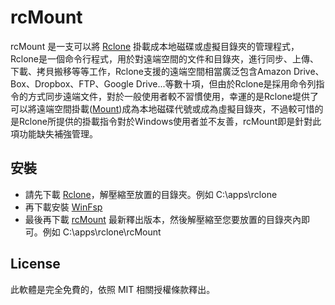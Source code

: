 # rcMount
rcMount 是一支可以將 [Rclone](https://rclone.org) 掛載成本地磁碟或虛擬目錄夾的管理程式，Rclone是一個命令行程式，用於對遠端空間的文件和目錄夾，進行同步、上傳、下載、拷貝搬移等等工作，Rclone支援的遠端空間相當廣泛包含Amazon Drive、Box、Dropbox、FTP、Google Drive...等數十項，但由於Rclone是採用命令列指令的方式同步遠端文件，對於一般使用者較不習慣使用，幸運的是Rclone堤供了可以將遠端空間掛載([Mount](https://rclone.org/commands/rclone_mount/))成為本地磁碟代號或成為虛擬目錄夾，不過較可惜的是Rclone所提供的掛載指令對於Windows使用者並不友善，rcMount即是針對此項功能缺失補強管理。

## 安裝
* 請先下載 [Rclone](https://rclone.org)，解壓縮至放置的目錄夾。例如 C:\apps\rclone
* 再下載安裝 [WinFsp](http://www.secfs.net/winfsp/)
* 最後再下載 [rcMount](https://github.com/jason6998/rcMount/releases) 最新釋出版本，然後解壓縮至您要放置的目錄夾內即可。例如 C:\apps\rclone\rcMount 

License
-------

此軟體是完全免費的，依照 MIT 相關授權條款釋出。
